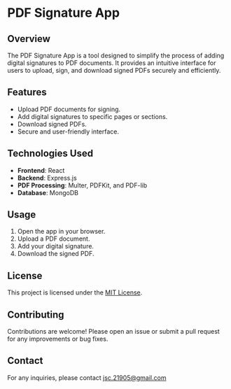 # PDF Signature App

## Overview
The PDF Signature App is a tool designed to simplify the process of adding digital signatures to PDF documents. It provides an intuitive interface for users to upload, sign, and download signed PDFs securely and efficiently.

## Features
- Upload PDF documents for signing.
- Add digital signatures to specific pages or sections.
- Download signed PDFs.
- Secure and user-friendly interface.

## Technologies Used
- **Frontend**: React
- **Backend**: Express.js
- **PDF Processing**: Multer, PDFKit, and PDF-lib
- **Database**: MongoDB

## Usage
1. Open the app in your browser.
2. Upload a PDF document.
3. Add your digital signature.
4. Download the signed PDF.

## License
This project is licensed under the [MIT License](LICENSE).

## Contributing
Contributions are welcome! Please open an issue or submit a pull request for any improvements or bug fixes.

## Contact
For any inquiries, please contact jsc.21905@gmail.com
